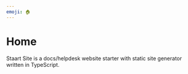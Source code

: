 ```yaml
---
emoji: 🏠
---
```


# Home

Staart Site is a docs/helpdesk website starter with static site generator written in TypeScript.
